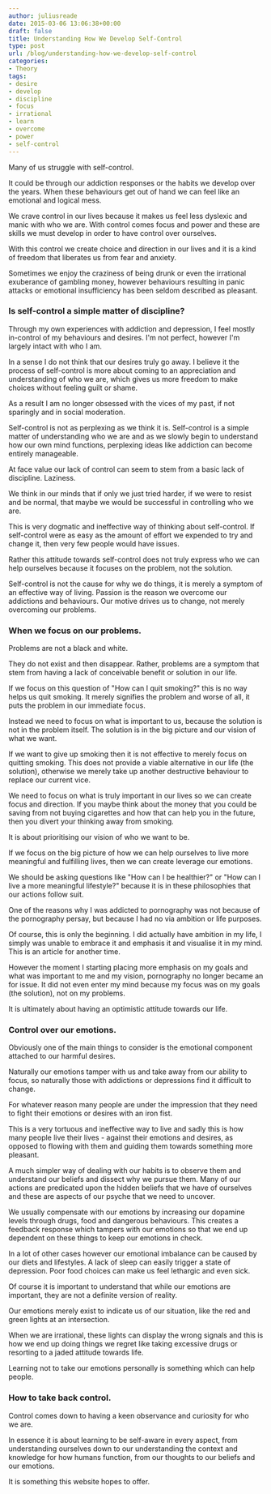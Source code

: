 ```yaml
---
author: juliusreade
date: 2015-03-06 13:06:38+00:00
draft: false
title: Understanding How We Develop Self-Control
type: post
url: /blog/understanding-how-we-develop-self-control
categories:
- Theory
tags:
- desire
- develop
- discipline
- focus
- irrational
- learn
- overcome
- power
- self-control
---
```


Many of us struggle with self-control.

It could be through our addiction responses or the habits we develop over the years. When these behaviours get out of hand we can feel like an emotional and logical mess.

We crave control in our lives because it makes us feel less dyslexic and manic with who we are. With control comes focus and power and these are skills we must develop in order to have control over ourselves.

<!-- more -->

With this control we create choice and direction in our lives and it is a kind of freedom that liberates us from fear and anxiety.

Sometimes we enjoy the craziness of being drunk or even the irrational exuberance of gambling money, however behaviours resulting in panic attacks or emotional insufficiency has been seldom described as pleasant.


### Is self-control a simple matter of discipline?


Through my own experiences with addiction and depression, I feel mostly in-control of my behaviours and desires. I'm not perfect, however I'm largely intact with who I am.

In a sense I do not think that our desires truly go away. I believe it the process of self-control is more about coming to an appreciation and understanding of who we are, which gives us more freedom to make choices without feeling guilt or shame.

As a result I am no longer obsessed with the vices of my past, if not sparingly and in social moderation.

Self-control is not as perplexing as we think it is. Self-control is a simple matter of understanding who we are and as we slowly begin to understand how our own mind functions, perplexing ideas like addiction can become entirely manageable.

At face value our lack of control can seem to stem from a basic lack of discipline. Laziness.

We think in our minds that if only we just tried harder, if we were to resist and be normal, that maybe we would be successful in controlling who we are.

This is very dogmatic and ineffective way of thinking about self-control. If self-control were as easy as the amount of effort we expended to try and change it, then very few people would have issues.

Rather this attitude towards self-control does not truly express who we can help ourselves because it focuses on the problem, not the solution.

Self-control is not the cause for why we do things, it is merely a symptom of an effective way of living. Passion is the reason we overcome our addictions and behaviours. Our motive drives us to change, not merely overcoming our problems.


### When we focus on our problems.


Problems are not a black and white.

They do not exist and then disappear. Rather, problems are a symptom that stem from having a lack of conceivable benefit or solution in our life.

If we focus on this question of "How can I quit smoking?" this is no way helps us quit smoking. It merely signifies the problem and worse of all, it puts the problem in our immediate focus.

Instead we need to focus on what is important to us, because the solution is not in the problem itself. The solution is in the big picture and our vision of what we want.

If we want to give up smoking then it is not effective to merely focus on quitting smoking. This does not provide a viable alternative in our life (the solution), otherwise we merely take up another destructive behaviour to replace our current vice.

We need to focus on what is truly important in our lives so we can create focus and direction. If you maybe think about the money that you could be saving from not buying cigarettes and how that can help you in the future, then you divert your thinking away from smoking.

It is about prioritising our vision of who we want to be.

If we focus on the big picture of how we can help ourselves to live more meaningful and fulfilling lives, then we can create leverage our emotions.

We should be asking questions like "How can I be healthier?" or "How can I live a more meaningful lifestyle?" because it is in these philosophies that our actions follow suit.

One of the reasons why I was addicted to pornography was not because of the pornography persay, but because I had no via ambition or life purposes.

Of course, this is only the beginning. I did actually have ambition in my life, I simply was unable to embrace it and emphasis it and visualise it in my mind. This is an article for another time.

However the moment I starting placing more emphasis on my goals and what was important to me and my vision, pornography no longer became an for issue. It did not even enter my mind because my focus was on my goals (the solution), not on my problems.

It is ultimately about having an optimistic attitude towards our life.


### Control over our emotions.


Obviously one of the main things to consider is the emotional component attached to our harmful desires.

Naturally our emotions tamper with us and take away from our ability to focus, so naturally those with addictions or depressions find it difficult to change.

For whatever reason many people are under the impression that they need to fight their emotions or desires with an iron fist.

This is a very tortuous and ineffective way to live and sadly this is how many people live their lives - against their emotions and desires, as opposed to flowing with them and guiding them towards something more pleasant.

A much simpler way of dealing with our habits is to observe them and understand our beliefs and dissect why we pursue them. Many of our actions are predicated upon the hidden beliefs that we have of ourselves and these are aspects of our psyche that we need to uncover.

We usually compensate with our emotions by increasing our dopamine levels through drugs, food and dangerous behaviours. This creates a feedback response which tampers with our emotions so that we end up dependent on these things to keep our emotions in check.

In a lot of other cases however our emotional imbalance can be caused by our diets and lifestyles. A lack of sleep can easily trigger a state of depression. Poor food choices can make us feel lethargic and even sick.

Of course it is important to understand that while our emotions are important, they are not a definite version of reality.

Our emotions merely exist to indicate us of our situation, like the red and green lights at an intersection.

When we are irrational, these lights can display the wrong signals and this is how we end up doing things we regret like taking excessive drugs or resorting to a jaded attitude towards life.

Learning not to take our emotions personally is something which can help people.


### How to take back control.


Control comes down to having a keen observance and curiosity for who we are.

In essence it is about learning to be self-aware in every aspect, from understanding ourselves down to our understanding the context and knowledge for how humans function, from our thoughts to our beliefs and our emotions.

It is something this website hopes to offer.
